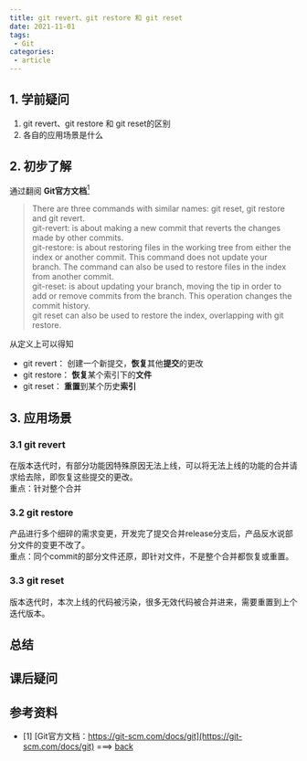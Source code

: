 ```yaml
---
title: git revert、git restore 和 git reset
date: 2021-11-01
tags:
 - Git     
categories: 
 - article
---
```


## 1. 学前疑问
1. git revert、git restore 和 git reset的区别
2. 各自的应用场景是什么





## 2. 初步了解
通过翻阅 **Git官方文档**[<sup id="$1">1</sup>](#1)    
>There are three commands with similar names: git reset, git restore and git revert.       
git-revert: is about making a new commit that reverts the changes made by other commits.    
git-restore: is about restoring files in the working tree from either the index or another commit. This command does not update your branch. The command can also be used to restore files in the index from another commit.    
git-reset: is about updating your branch, moving the tip in order to add or remove commits from the branch. This operation changes the commit history.    
git reset can also be used to restore the index, overlapping with git restore.
  
从定义上可以得知
- git revert：  创建一个新提交，**恢复**其他**提交**的更改
- git restore： **恢复**某个索引下的**文件**
- git reset：   **重置**到某个历史**索引**


## 3. 应用场景
### 3.1 git revert
在版本迭代时，有部分功能因特殊原因无法上线，可以将无法上线的功能的合并请求给去除，即恢复这些提交的更改。    
重点：针对整个合并


### 3.2 git restore
产品进行多个细碎的需求变更，开发完了提交合并release分支后，产品反水说部分文件的变更不改了。    
重点：同个commit的部分文件还原，即针对文件，不是整个合并都恢复或重置。


### 3.3 git reset
版本迭代时，本次上线的代码被污染，很多无效代码被合并进来，需要重置到上个迭代版本。



## 总结






## 课后疑问





## 参考资料
- <span id="1"></span>[1] [Git官方文档：https://git-scm.com/docs/git](https://git-scm.com/docs/git) ===> [back](#$1)




